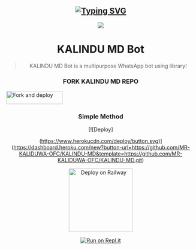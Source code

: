   <div align="center">
</p>


## [![Typing SVG](https://readme-typing-svg.herokuapp.com?font=Rockstar-ExtraBold&color=F00&lines=WELCOME+TO+KALINDU+WA+BOT+REPO.;CREATED+BY+MR+KALINDU+OFC;𝚃𝙷𝙸𝚂+𝙸𝚂+𝙰+𝚂𝙸𝙼𝙿𝙻𝙴+𝙱𝙾𝚃;𝙰𝙽𝙳+𝙸𝙽𝙲𝙻𝚄𝙳𝙴+𝙼𝙾𝚁𝙴+𝙵𝙴𝙰𝚃𝚄𝚁𝙴𝚂;𝘛𝘏𝘈𝘕𝘒𝘚+𝘍𝘙𝘖+𝘝𝘐𝘚𝘐𝘛𝘐𝘕𝘎+𝘔𝘠+𝘎𝘐𝘛)](https://git.io/typing-svg)

<p align="center">
<a href="https://github.com/">
    <img src="https://telegra.ph/file/847b54dd9c025e6d02c3c.jpg">
  </a>
  
# KALINDU MD Bot

> KALINDU MD Bot is a multipurpose WhatsApp bot using library!
>
>

 ### FORK KALINDU MD REPO
    
 <p align="left">
<a href="https://github.com/Rukshan208/GAVINDU-MD/fork"><img align="center" src="https://i.ibb.co/6JPLzq0/3105206-f081-5-removebg-preview.png" alt="Fork and deploy" height="35" width="150" /></a>   
    
  ### Simple Method

[![Deploy]
   
   (https://www.herokucdn.com/deploy/button.svg)](https://dashboard.heroku.com/new?button-url=https://github.com/MR-KALIDUWA-OFC/KALINDU-MD&template=https://github.com/MR-KALIDUWA-OFC/KALINDU-MD.git)
  
<a href="https://app.uffizzi.com/projects"><img src="https://telegra.ph/file/e464e609e43eb3dfdc144.png" alt="Deploy on Railway" width="170px"></a>
</p>
 
[![Run on Repl.it](https://repl.it/badge/github/quiec/whatsAlfa)](https://replit.com/@Rukshan208/GAVINDU-MD-Qr?v=1)
    
   
   
